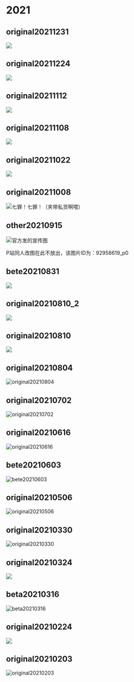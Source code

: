 # 2021

## original20211231

![](https://upload-bbs.mihoyo.com/upload/2021/12/31/5875627/1f4ef80c3169fcc2d672444981a5841d_4694197931535199498.png)

## original20211224

![](https://upload-bbs.mihoyo.com/upload/2021/12/24/5875627/42093553a0ebd97323900ee035deba05_369904672226225849.png)

## original20211112

![](https://upload-bbs.mihoyo.com/upload/2021/11/12/5875627/5bb71f37baac18dd2ab917d434fd6b2f_6960502472726747412.png)

## original20211108

![](https://upload-bbs.mihoyo.com/upload/2021/11/08/5875627/435fd09cd6bcd3c6c6053cc6a24958b1_9060482917685623806.png)

## original20211022

![](https://upload-bbs.mihoyo.com/upload/2021/10/22/5875627/70cf03f444fd15db2ffa9fc6e400d990_7129654656695937748.png)

## original20211008

![&#x4E03;&#x7F6A;&#xFF01;&#x4E03;&#x7F6A;&#xFF01;&#xFF08;&#x5939;&#x5E26;&#x79C1;&#x8D27;&#x554A;&#x5582;&#xFF09;](../../.gitbook/assets/original20211008.png)

## other20210915

![&#x5B98;&#x65B9;&#x53D1;&#x7684;&#x5BA3;&#x4F20;&#x56FE;](../../.gitbook/assets/other20210915.jpg)

P站同人改图在此不放出，该图片ID为：92958619\_p0

## bete20210831

![](../../.gitbook/assets/bete20210831.png)

## original20210810\_2

![](../../.gitbook/assets/original20210810_2.png)

## original20210810

![](../../.gitbook/assets/original20210810.png)

## original20210804

![original20210804](../../.gitbook/assets/original20210804.png)

## original20210702

![original20210702](../../.gitbook/assets/original20210702.png)

## original20210616

![original20210616](../../.gitbook/assets/original20210616.png)

## bete20210603

![bete20210603](../../.gitbook/assets/bete20210603.png)

## original20210506

![original20210506](../../.gitbook/assets/oringinal20210506.png)

## original20210330

![original20210330](../../.gitbook/assets/original20210330.png)

## original20210324

![](../../.gitbook/assets/original20210324.png)

## beta20210316

![beta20210316](../../.gitbook/assets/beta20210316.png)

## original20210224

![](../../.gitbook/assets/original20210224.png)

## original20210203

![original20210203](../../.gitbook/assets/original20210203.png)

